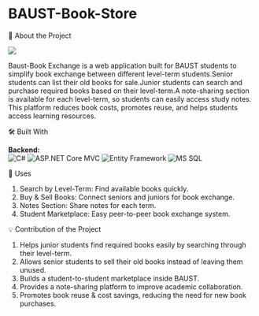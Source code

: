 # BAUST-Book-Store

📖 About the Project

<img src="D:\Book1">

Baust-Book Exchange is a web application built for BAUST students to simplify book exchange between different level-term students.Senior students can list their old books for sale.Junior students can search and purchase required books based on their level-term.A note-sharing section is available for each level-term, so students can easily access study notes.
This platform reduces book costs, promotes reuse, and helps students access learning resources.


🛠️ Built With

<p><strong>Backend:</strong><br/>
<img alt="C#" src="https://img.shields.io/badge/-C%23-68217A?style=flat-square&logo=csharp&logoColor=white" />
<img alt="ASP.NET Core MVC" src="https://img.shields.io/badge/-ASP.NET_Core_MVC-512BD4?style=flat-square&logo=.net&logoColor=white" />
<img alt="Entity Framework" src="https://img.shields.io/badge/-Entity_Framework-68217A?style=flat-square&logo=dotnet&logoColor=white" />
<img alt="MS SQL" src="https://img.shields.io/badge/-MS_SQL-CC2927?style=flat-square&logo=microsoft-sql-server&logoColor=white" />
</p>



🎯 Uses

1. Search by Level-Term: Find available books quickly.
2. Buy & Sell Books: Connect seniors and juniors for book exchange.
3. Notes Section: Share notes for each term.
4. Student Marketplace: Easy peer-to-peer book exchange system.



💡 Contribution of the Project

1. Helps junior students find required books easily by searching through their level-term.
2. Allows senior students to sell their old books instead of leaving them unused.
3. Builds a student-to-student marketplace inside BAUST.
4. Provides a note-sharing platform to improve academic collaboration.
5. Promotes book reuse & cost savings, reducing the need for new book purchases.